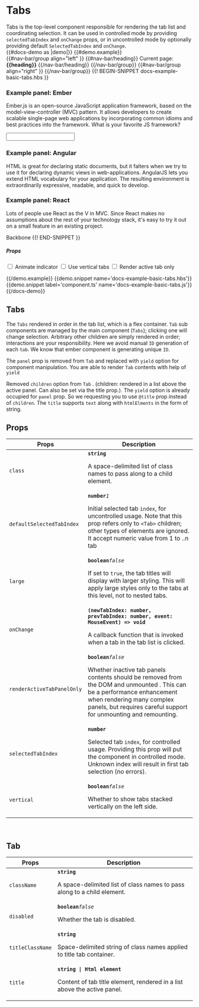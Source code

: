 # Tabs
<div class="bp3-running-text bp3-text-large">
Tabs is the top-level component responsible for rendering the tab list and coordinating selection. It can be used in
controlled mode by providing <code>selectedTabIndex</code> and <code>onChange</code> props, or in uncontrolled mode by optionally providing
default <code>SelectedTabIndex</code> and <code>onChange</code>.

</div>
{{#docs-demo as |demo|}}
{{#demo.example}}
<div class="demo-container">
    <div class="docs-example-frame docs-example-frame-row" data-example-id="TabsExample">
        <div class="docs-example">
        <NavBar>
         {{#nav-bar/group align="left" }}
            {{#nav-bar/heading}} Current page: <strong>{{heading}}</strong> {{/nav-bar/heading}}
         {{/nav-bar/group}}
          {{#nav-bar/group align="right" }}
            <Tabs 
         @animate=true 
         @large=true  @style="height:32px"
         @onChange={{action "onChange" }}
          as |T|>
            <T.tab @title="Home"/>
            <T.tab @title="Files"/>
            <T.tab @title="Builds"/>
        </Tabs>
         {{/nav-bar/group}}
        </NavBar>
            {{! BEGIN-SNIPPET docs-example-basic-tabs.hbs }}
        <Tabs 
         @animate={{animate}} 
         @vertical={{vertical}} 
         @renderActiveTabPanelOnly={{renderActiveTabPanelOnly}} as |T|>
            <T.tab @title="Ember">
                <div>
                    <h3 class="bp3-heading">Example panel: Ember</h3>
                    <p class="bp3-running-text">Ember.js is an open-source JavaScript application framework, based on the
                        model-view-controller (MVC) pattern. It allows developers to create scalable single-page web applications by
                        incorporating common idioms and best practices into the framework. What is your favorite JS framework?</p><input
                        class="bp3-input" type="text">
                </div>
            </T.tab>
            <T.tab @title="Angular">
            <div>
                <h3 class="bp3-heading">Example panel: Angular</h3>
                <p class="bp3-running-text">HTML is great for declaring static documents, but it falters when we try to use it for
                    declaring dynamic views in web-applications. AngularJS lets you extend HTML vocabulary for your application.
                    The resulting environment is extraordinarily expressive, readable, and quick to develop.</p>
            </div>
            </T.tab>
            <T.tab @title="React">
            <div>
                <h3 class="bp3-heading">Example panel: React</h3>
                <p class="bp3-running-text">Lots of people use React as the V in MVC. Since React makes no assumptions about the
                    rest of your technology stack, it's easy to try it out on a small feature in an existing project.</p>
            </div>
            </T.tab>
            <T.tab @title="Backbone" @disabled=true>
                Backbone
            </T.tab>
            <T.expander></T.expander>
            <T.content>
             <InputGroup @fill=true @type="text" @placeholder="Search..." ></InputGroup>
            </T.content>
        </Tabs>
            {{! END-SNIPPET }}
        </div>
        <div class="docs-example-options">
            <h5 class="bp3-heading">Props</h5>
            <div class="bp3-form-group">
                    <label class="bp3-control bp3-switch">
                        <input type="checkbox" onclick={{action 'onAnimate'}}>
                        <span class="bp3-control-indicator"></span>
                        Animate indicator
                    </label>
                    <label class="bp3-control bp3-switch">
                        <input type="checkbox" onclick={{action 'onVertical'}}>
                        <span class="bp3-control-indicator"></span>
                        Use vertical tabs
                    </label>
                    <label class="bp3-control bp3-switch">
                        <input type="checkbox" onclick={{action 'onActivePanel'}}>
                        <span class="bp3-control-indicator"></span>
                        Render active tab only
                    </label>
                </div>
            </div>
        </div>
</div>


{{/demo.example}}
{{demo.snippet name='docs-example-basic-tabs.hbs'}}
{{demo.snippet label='component.ts' name='docs-example-basic-tabs.js'}}
{{/docs-demo}}

## Tabs

<div class="bp3-running-text bp3-text-large">
<p>The <code>Tabs</code> rendered in order in the tab list, which is a flex container. <code>Tab</code> sub components  are managed by the main component (<code>Tabs</code>); clicking one will change selection. Arbitrary other children are simply rendered in order; interactions are your responsibility.
Here we avoid manual <code>ID</code>  generation of each <code>tab</code>. We know that ember component is generating unique <code>ID</code>. 
</p>
<p>
The <code>panel</code> prop is removed from <code>Tab</code> and replaced with <code>yield</code> option for component 
   manipulation. You are able to render <code>Tab</code> contents with help of <code>yield</code> 
</p>
<p>
Removed <code>children</code> option from <code>Tab</code> . (children:  rendered in a list above the active panel. Can also be set via the title prop.). The <code>yield</code> option is already occupied for <code>panel</code> prop. So we requesting you to use <code>@title</code> prop instead of <code>children</code>. The <code>title</code> supports <code>text</code> along with <code>htmlElments</code> in the form of string.      
</p>
</div>


## Props


<div class="docs-modifiers-table bp3-running-text">
  <table class="bp3-html-table">
    <thead>
      <tr>
        <th>Props</th>
        <th>Description</th>
      </tr>
    </thead>
    <tbody>
      <tr>
        <td class="docs-prop-name"><code>class</code></td>
        <td class="docs-prop-details"><code class="docs-prop-type"><strong>string</strong><em class="docs-prop-default bp3-text-muted"></em></code>
          <div class="docs-prop-description">
            <div class="docs-section">
              <div class="bp3-running-text">
                <p>A space-delimited list of class names to pass along to a child element.</p>
              </div>
            </div>
          </div>
        </td>
      </tr>
      <tr>
        <td class="docs-prop-name"><code>defaultSelectedTabIndex</code></td>
        <td class="docs-prop-details"><code class="docs-prop-type"><strong>number</strong><em class="docs-prop-default bp3-text-muted">1</em></code>
          <div class="docs-prop-description">
            <div class="docs-section">
              <div class="bp3-running-text">
                <p>Initial selected tab <code>index</code>, for uncontrolled usage.
                  Note that this prop refers only to <code>&lt;Tab&gt;</code> children; other types of elements are
                  ignored. It accept numeric value from 1 to ..n tab</p>
              </div>
            </div>
          </div>
          <div class="docs-prop-tags"></div>
        </td>
      </tr>
      <tr>
        <td class="docs-prop-name"><code>large</code></td>
        <td class="docs-prop-details"><code class="docs-prop-type"><strong>boolean</strong><em class="docs-prop-default bp3-text-muted">false</em></code>
          <div class="docs-prop-description">
            <div class="docs-section">
              <div class="bp3-running-text">
                <p>If set to <code>true</code>, the tab titles will display with larger styling.
                  This will apply large styles only to the tabs at this level, not to nested tabs.</p>
              </div>
            </div>
          </div>
          <div class="docs-prop-tags"></div>
        </td>
      </tr>
      <tr>
        <td class="docs-prop-name"><code>onChange</code></td>
        <td class="docs-prop-details"><code class="docs-prop-type"><strong>(newTabIndex: number, prevTabIndex: number, event: MouseEvent) =&gt; void</strong></code>
          <div class="docs-prop-description">
            <div class="docs-section">
              <div class="bp3-running-text">
                <p>A callback function that is invoked when a tab in the tab list is clicked.</p>
              </div>
            </div>
          </div>
          <div class="docs-prop-tags"></div>
        </td>
      </tr>
      <tr>
        <td class="docs-prop-name"><code>renderActiveTabPanelOnly</code></td>
        <td class="docs-prop-details"><code class="docs-prop-type"><strong>boolean</strong><em class="docs-prop-default bp3-text-muted">false</em></code>
          <div class="docs-prop-description">
            <div class="docs-section">
              <div class="bp3-running-text">
                <p>Whether inactive tab panels contents should be removed from the DOM and unmounted .
                  This can be a performance enhancement when rendering many complex panels, but requires
                  careful support for unmounting and remounting.</p>
              </div>
            </div>
          </div>
          <div class="docs-prop-tags"></div>
        </td>
      </tr>
      <tr>
        <td class="docs-prop-name"><code>selectedTabIndex</code></td>
        <td class="docs-prop-details"><code class="docs-prop-type"><strong>number</strong><em class="docs-prop-default bp3-text-muted"></em></code>
          <div class="docs-prop-description">
            <div class="docs-section">
              <div class="bp3-running-text">
                <p>Selected tab <code>index</code>, for controlled usage.
                  Providing this prop will put the component in controlled mode.
                  Unknown index will result in first tab selection (no errors).</p>
              </div>
            </div>
          </div>
          <div class="docs-prop-tags"></div>
        </td>
      </tr>
      <tr>
        <td class="docs-prop-name"><code>vertical</code></td>
        <td class="docs-prop-details"><code class="docs-prop-type"><strong>boolean</strong><em class="docs-prop-default bp3-text-muted">false</em></code>
          <div class="docs-prop-description">
            <div class="docs-section">
              <div class="bp3-running-text">
                <p>Whether to show tabs stacked vertically on the left side.</p>
              </div>
            </div>
          </div>
          <div class="docs-prop-tags"></div>
        </td>
      </tr>
    </tbody>
  </table>
  <br>
</div>

## Tab

<div class="docs-modifiers-table bp3-running-text">
  <table class="bp3-html-table">
    <thead>
      <tr>
        <th>Props</th>
        <th>Description</th>
      </tr>
    </thead>
    <tbody>
      <tr>
        <td class="docs-prop-name"><code>className</code></td>
        <td class="docs-prop-details"><code class="docs-prop-type"><strong>string</strong><em class="docs-prop-default bp3-text-muted"></em></code>
          <div class="docs-prop-description">
            <div class="docs-section">
              <div class="bp3-running-text">
                <p>A space-delimited list of class names to pass along to a child element.</p>
              </div>
            </div>
          </div>
        </td>
      </tr>
      <tr>
        <td class="docs-prop-name"><code>disabled</code></td>
        <td class="docs-prop-details"><code class="docs-prop-type"><strong>boolean</strong><em class="docs-prop-default bp3-text-muted">false</em></code>
          <div class="docs-prop-description">
            <div class="docs-section">
              <div class="bp3-running-text">
                <p>Whether the tab is disabled.</p>
              </div>
            </div>
          </div>
          <div class="docs-prop-tags"></div>
        </td>
      </tr>
      <tr>
        <td class="docs-prop-name"><code>titleClassName</code></td>
        <td class="docs-prop-details"><code class="docs-prop-type"><strong>string</strong><em class="docs-prop-default bp3-text-muted"></em></code>
          <div class="docs-prop-description">
            <div class="docs-section">
              <div class="bp3-running-text">
                <p>Space-delimited string of class names applied to title tab container.</p>
              </div>
            </div>
          </div>
          <div class="docs-prop-tags"></div>
        </td>
      </tr>
      <tr>
        <td class="docs-prop-name"><code>title</code></td>
        <td class="docs-prop-details"><code class="docs-prop-type"><strong>string | Html element</strong><em class="docs-prop-default bp3-text-muted"></em></code>
          <div class="docs-prop-description">
            <div class="docs-section">
              <div class="bp3-running-text">
                <p>Content of tab title element, rendered in a list above the active panel.
               </p>
              </div>
            </div>
          </div>
          <div class="docs-prop-tags"></div>
        </td>
      </tr>
    </tbody>
  </table>
</div>